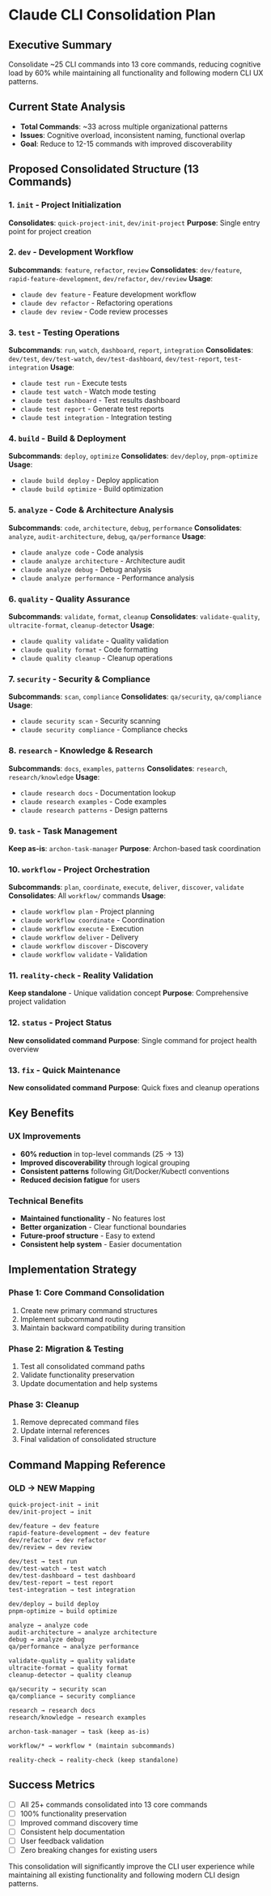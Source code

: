 # Claude CLI Consolidation Plan

## Executive Summary
Consolidate ~25 CLI commands into 13 core commands, reducing cognitive load by 60% while maintaining all functionality and following modern CLI UX patterns.

## Current State Analysis
- **Total Commands**: ~33 across multiple organizational patterns
- **Issues**: Cognitive overload, inconsistent naming, functional overlap
- **Goal**: Reduce to 12-15 commands with improved discoverability

## Proposed Consolidated Structure (13 Commands)

### 1. `init` - Project Initialization
**Consolidates**: `quick-project-init`, `dev/init-project`
**Purpose**: Single entry point for project creation

### 2. `dev` - Development Workflow
**Subcommands**: `feature`, `refactor`, `review`
**Consolidates**: `dev/feature`, `rapid-feature-development`, `dev/refactor`, `dev/review`
**Usage**: 
- `claude dev feature` - Feature development workflow
- `claude dev refactor` - Refactoring operations  
- `claude dev review` - Code review processes

### 3. `test` - Testing Operations
**Subcommands**: `run`, `watch`, `dashboard`, `report`, `integration`
**Consolidates**: `dev/test`, `dev/test-watch`, `dev/test-dashboard`, `dev/test-report`, `test-integration`
**Usage**:
- `claude test run` - Execute tests
- `claude test watch` - Watch mode testing
- `claude test dashboard` - Test results dashboard
- `claude test report` - Generate test reports
- `claude test integration` - Integration testing

### 4. `build` - Build & Deployment  
**Subcommands**: `deploy`, `optimize`
**Consolidates**: `dev/deploy`, `pnpm-optimize`
**Usage**:
- `claude build deploy` - Deploy application
- `claude build optimize` - Build optimization

### 5. `analyze` - Code & Architecture Analysis
**Subcommands**: `code`, `architecture`, `debug`, `performance`
**Consolidates**: `analyze`, `audit-architecture`, `debug`, `qa/performance`
**Usage**:
- `claude analyze code` - Code analysis
- `claude analyze architecture` - Architecture audit
- `claude analyze debug` - Debug analysis
- `claude analyze performance` - Performance analysis

### 6. `quality` - Quality Assurance
**Subcommands**: `validate`, `format`, `cleanup`
**Consolidates**: `validate-quality`, `ultracite-format`, `cleanup-detector`
**Usage**:
- `claude quality validate` - Quality validation
- `claude quality format` - Code formatting
- `claude quality cleanup` - Cleanup operations

### 7. `security` - Security & Compliance
**Subcommands**: `scan`, `compliance`
**Consolidates**: `qa/security`, `qa/compliance`
**Usage**:
- `claude security scan` - Security scanning
- `claude security compliance` - Compliance checks

### 8. `research` - Knowledge & Research
**Subcommands**: `docs`, `examples`, `patterns`
**Consolidates**: `research`, `research/knowledge`
**Usage**:
- `claude research docs` - Documentation lookup
- `claude research examples` - Code examples
- `claude research patterns` - Design patterns

### 9. `task` - Task Management
**Keep as-is**: `archon-task-manager`
**Purpose**: Archon-based task coordination

### 10. `workflow` - Project Orchestration
**Subcommands**: `plan`, `coordinate`, `execute`, `deliver`, `discover`, `validate`
**Consolidates**: All `workflow/` commands
**Usage**:
- `claude workflow plan` - Project planning
- `claude workflow coordinate` - Coordination
- `claude workflow execute` - Execution
- `claude workflow deliver` - Delivery
- `claude workflow discover` - Discovery
- `claude workflow validate` - Validation

### 11. `reality-check` - Reality Validation
**Keep standalone** - Unique validation concept
**Purpose**: Comprehensive project validation

### 12. `status` - Project Status
**New consolidated command**
**Purpose**: Single command for project health overview

### 13. `fix` - Quick Maintenance
**New consolidated command**
**Purpose**: Quick fixes and cleanup operations

## Key Benefits

### UX Improvements
- **60% reduction** in top-level commands (25 → 13)
- **Improved discoverability** through logical grouping
- **Consistent patterns** following Git/Docker/Kubectl conventions
- **Reduced decision fatigue** for users

### Technical Benefits
- **Maintained functionality** - No features lost
- **Better organization** - Clear functional boundaries
- **Future-proof structure** - Easy to extend
- **Consistent help system** - Easier documentation

## Implementation Strategy

### Phase 1: Core Command Consolidation
1. Create new primary command structures
2. Implement subcommand routing
3. Maintain backward compatibility during transition

### Phase 2: Migration & Testing
1. Test all consolidated command paths
2. Validate functionality preservation  
3. Update documentation and help systems

### Phase 3: Cleanup
1. Remove deprecated command files
2. Update internal references
3. Final validation of consolidated structure

## Command Mapping Reference

### OLD → NEW Mapping
```
quick-project-init → init
dev/init-project → init

dev/feature → dev feature
rapid-feature-development → dev feature
dev/refactor → dev refactor
dev/review → dev review

dev/test → test run
dev/test-watch → test watch
dev/test-dashboard → test dashboard
dev/test-report → test report
test-integration → test integration

dev/deploy → build deploy
pnpm-optimize → build optimize

analyze → analyze code
audit-architecture → analyze architecture
debug → analyze debug
qa/performance → analyze performance

validate-quality → quality validate
ultracite-format → quality format
cleanup-detector → quality cleanup

qa/security → security scan
qa/compliance → security compliance

research → research docs
research/knowledge → research examples

archon-task-manager → task (keep as-is)

workflow/* → workflow * (maintain subcommands)

reality-check → reality-check (keep standalone)
```

## Success Metrics
- [ ] All 25+ commands consolidated into 13 core commands
- [ ] 100% functionality preservation
- [ ] Improved command discovery time
- [ ] Consistent help documentation
- [ ] User feedback validation
- [ ] Zero breaking changes for existing users

This consolidation will significantly improve the CLI user experience while maintaining all existing functionality and following modern CLI design patterns.